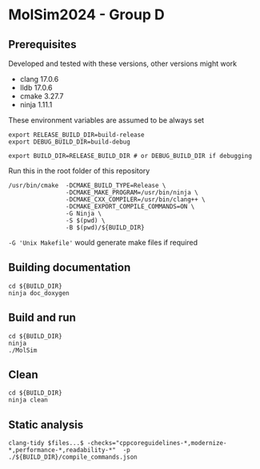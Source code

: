 MolSim2024 - Group D
===

## Prerequisites

Developed and tested with these versions, other versions might work

- clang 17.0.6
- lldb 17.0.6
- cmake 3.27.7
- ninja 1.11.1

These environment variables are assumed to be always set

```shell
export RELEASE_BUILD_DIR=build-release
export DEBUG_BUILD_DIR=build-debug

export BUILD_DIR=RELEASE_BUILD_DIR # or DEBUG_BUILD_DIR if debugging
```

Run this in the root folder of this repository

```shell
/usr/bin/cmake  -DCMAKE_BUILD_TYPE=Release \
                -DCMAKE_MAKE_PROGRAM=/usr/bin/ninja \
                -DCMAKE_CXX_COMPILER=/usr/bin/clang++ \
                -DCMAKE_EXPORT_COMPILE_COMMANDS=ON \
                -G Ninja \
                -S $(pwd) \
                -B $(pwd)/${BUILD_DIR}
```

`-G 'Unix Makefile'` would generate make files if required

## Building documentation

```shell
cd ${BUILD_DIR}
ninja doc_doxygen
```

## Build and run

```shell
cd ${BUILD_DIR}
ninja
./MolSim
```

## Clean

```shell
cd ${BUILD_DIR}
ninja clean
```

## Static analysis

```shell 
clang-tidy $files...$ -checks="cppcoreguidelines-*,modernize-*,performance-*,readability-*"  -p ./${BUILD_DIR}/compile_commands.json  
```
